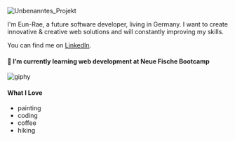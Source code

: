 ![Unbenanntes_Projekt](https://github.com/E-LeeSchaffer/E-LeeSchaffer/assets/170919607/7443c118-f13d-4af0-8bd5-566c58e4051d)


I'm Eun-Rae, a future software developer, living in Germany.
I want to create innovative & creative web solutions and will constantly improving my skills.

You can find me on [LinkedIn](https://www.linkedin.com/in/eun-rae-lee-schaffer-451392302/).


#### 🌱 I’m currently learning web development at Neue Fische Bootcamp

![giphy](https://github.com/E-LeeSchaffer/E-LeeSchaffer/assets/170919607/25abe434-e5e6-4ec3-bb34-7c9aae6ebbb3)


#### What I Love

- painting
- coding
- coffee
- hiking
